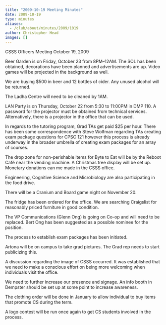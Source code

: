 ```yaml
---
title: "2009-10-19 Meeting Minutes"
date: 2009-10-19
type: minutes
aliases:
  - /club/about/minutes/2009/1019
author: Christopher Head
images: []
---
```


CSSS Officers Meeting
October 19, 2009

Beer Garden is on Friday, October 23 from 8PM–12AM. The SOL has been obtained, decorations have been planned and advertisements are up. Video games will be projected in the background as well.

We are buying $500 in beer and 12 bottles of cider. Any unused alcohol will be returned.

The Ladha Centre will need to be cleaned by 1AM.

LAN Party is on Thursday, October 22 from 5:30 to 11:00PM in DMP 110. A password for the projector must be obtained from technical services. Alternatively, there is a projector in the office that can be used.

In regards to the tutoring program, Grad TAs get paid $25 per hour. There has been some correspondence with Steve Wolfman regarding TAs creating exam package questions for CPSC 121 however this process is already underway in the broader umbrella of creating exam packages for an array of courses.

The drop zone for non-perishable items for Byte to Eat will be by the Reboot Café near the vending machine. A Christmas tree display will be set up. Monetary donations can me made in the CSSS office.

Engineering, Cognitive Science and Microbiology are also participating in the food drive.

There will be a Cranium and Board game night on November 20.

The fridge has been ordered for the office. We are searching Craigslist for reasonably priced furniture in good condition.

The VP Communications (Glenn Ong) is going on Co-op and will need to be replaced. Bert Ong has been suggested as a possible nominee for the position.

The process to establish exam packages has been initiated.

Artona will be on campus to take grad pictures. The Grad rep needs to start publicizing this.

A discussion regarding the image of CSSS occurred. It was established that we need to make a conscious effort on being more welcoming when individuals visit the office.

We need to further increase our presence and signage. An info booth in Dempster should be set up at some point to increase awareness.

The clothing order will be done in January to allow individual to buy items that promote CS during the term.

A logo contest will be run once again to get CS students involved in the process.
